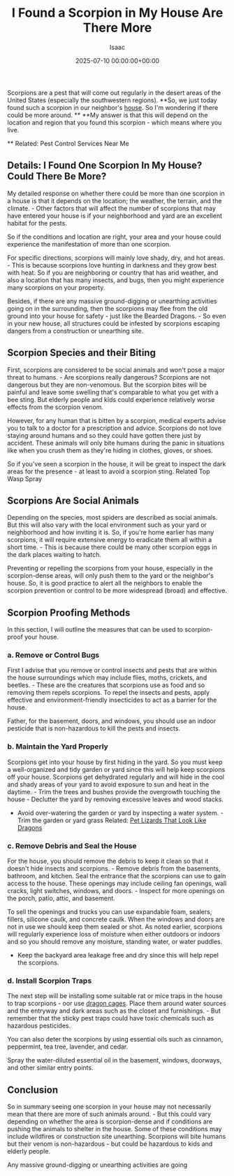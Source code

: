﻿---
title: I Found a Scorpion in My House Are There More
description: Scorpions are a pest that will come out regularly in the desert areas of the United States especially the southwestern regions. So, we just today found such a...
slug: /i-found-a-scorpion-in-my-house-are-there-more/
date: 2025-07-10 00:00:00+00:00
lastmod: 2025-07-10 00:00:00+03:00
author: Isaac
categories:
- Drains
- Guide
tags:
- drains
- scorpion
- house
layout: post
---

Scorpions are a pest that will come out regularly in the desert areas of the United States (especially the southwestern regions). **So, we just today found such a scorpion in our neighbor's [house](https://pestpolicy.com/house-lizard-lifespan/). So I'm wondering if there could be more around. ** **My answer is that this will depend on the location and region that you found this scorpion - which means where you live.

** Related: Pest Control Services Near Me

##  Details: I Found One Scorpion In My House? Could There Be More?

My detailed response on whether there could be more than one scorpion in a house is that it depends on the location; the weather, the terrain, and the climate. - Other factors that will affect the number of scorpions that may have entered your house is if your neighborhood and yard are an excellent habitat for the pests.

So if the conditions and location are right, your area and your house could experience the manifestation of more than one scorpion.

For specific directions, scorpions will mainly love shady, dry, and hot areas. - This is because scorpions love hunting in darkness and they grow best with heat. So if you are neighboring or country that has arid weather, and also a location that has many insects, and bugs, then you might experience many scorpions on your property.

Besides, if there are any massive ground-digging or unearthing activities going on in the surrounding, then the scorpions may flee from the old ground into your house for safety - just like the Bearded Dragons. - So even in your new house, all structures could be infested by scorpions escaping dangers from a construction or unearthing site.

##  Scorpion Species and their Biting

First, scorpions are considered to be social animals and won't pose a major threat to humans. - Are scorpions really dangerous? Scorpions are not dangerous but they are non-venomous. But the scorpion bites will be painful and leave some swelling that's comparable to what you get with a bee sting. But elderly people and kids could experience relatively worse effects from the scorpion venom.

However, for any human that is bitten by a scorpion, medical experts advise you to talk to a doctor for a prescription and advice. Scorpions do not love staying around humans and so they could have gotten there just by accident. These animals will only bite humans during the panic in situations like when you crush them as they're hiding in clothes, gloves, or shoes.

So if you've seen a scorpion in the house, it will be great to inspect the dark areas for the presence - at least to avoid a scorpion sting. Related Top Wasp Spray

##  Scorpions Are Social Animals

Depending on the species, most spiders are described as social animals. But this will also vary with the local environment such as your yard or neighborhood and how inviting it is. So, if you're home earlier has many scorpions, it will require extensive energy to eradicate them all within a short time. - This is because there could be many other scorpion eggs in the dark places waiting to hatch.

Preventing or repelling the scorpions from your house, especially in the scorpion-dense areas, will only push them to the yard or the neighbor's house. So, it is good practice to alert all the neighbors to enable the scorpion prevention or control to be more widespread (broad) and effective.

##  Scorpion Proofing Methods

In this section, I will outline the measures that can be used to scorpion-proof your house.

###  a. Remove or Control Bugs

First I advise that you remove or control insects and pests that are within the house surroundings which may include flies, moths, crickets, and beetles. - These are the creatures that scorpions use as food and so removing them repels scorpions. To repel the insects and pests, apply effective and environment-friendly insecticides to act as a barrier for the house.

Father, for the basement, doors, and windows, you should use an indoor pesticide that is non-hazardous to kill the pests and insects.

###  b. Maintain the Yard Properly

Scorpions get into your house by first hiding in the yard. So you must keep a well-organized and tidy garden or yard since this will help keep scorpions off your house. Scorpions get dehydrated regularly and will hide in the cool and shady areas of your yard to avoid exposure to sun and heat in the daytime. - Trim the trees and bushes provide the overgrowth touching the house - Declutter the yard by removing excessive leaves and wood stacks.

- Avoid over-watering the garden or yard by inspecting a water system. - Trim the garden or yard grass Related: [Pet Lizards That Look Like Dragons](https://pestpolicy.com/pet-lizards-that-look-like-dragons/)

###  c. Remove Debris and Seal the House

For the house, you should remove the debris to keep it clean so that it doesn't hide insects and scorpions. - Remove debris from the basements, bathroom, and kitchen. Seal the entrance that the scorpions can use to gain access to the house. These openings may include ceiling fan openings, wall cracks, light switches, windows, and doors. - Inspect for more openings on the porch, patio, attic, and basement.

To sell the openings and trucks you can use expandable foam, sealers, fillers, silicone caulk, and concrete caulk. When the windows and doors are not in use we should keep them sealed or shot. As noted earlier, scorpions will regularly experience loss of moisture when either outdoors or indoors and so you should remove any moisture, standing water, or water puddles.

- Keep the backyard area leakage free and dry since this will help repel the scorpions.

###  d. Install Scorpion Traps

The next step will be installing some suitable rat or mice traps in the house to trap scorpions - oor use [dragon cages](https://pestpolicy.com/best-cages-for-bearded-dragons/). Place them around water sources and the entryway and dark areas such as the closet and furnishings. - But remember that the sticky pest traps could have toxic chemicals such as hazardous pesticides.

You can also deter the scorpions by using essential oils such as cinnamon, peppermint, tea tree, lavender, and cedar.

Spray the water-diluted essential oil in the basement, windows, doorways, and other similar entry points.

##  Conclusion

So in summary seeing one scorpion in your house may not necessarily mean that there are more of such animals around. - But this could vary depending on whether the area is scorpion-dense and if conditions are pushing the animals to shelter in the house. Some of these conditions may include wildfires or construction site unearthing. Scorpions will bite humans but their venom is non-hazardous - but could be hazardous to kids and elderly people.

Any massive ground-digging or unearthing activities are going

